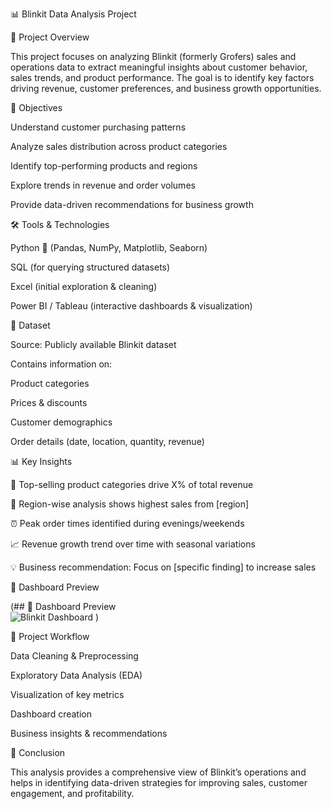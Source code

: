 📊 Blinkit Data Analysis Project


📌 Project Overview

This project focuses on analyzing Blinkit (formerly Grofers) sales and operations data to extract meaningful insights about customer behavior, sales trends, and product performance. The goal is to identify key factors driving revenue, customer preferences, and business growth opportunities.



🎯 Objectives

Understand customer purchasing patterns

Analyze sales distribution across product categories

Identify top-performing products and regions

Explore trends in revenue and order volumes

Provide data-driven recommendations for business growth




🛠️ Tools & Technologies



Python 🐍 (Pandas, NumPy, Matplotlib, Seaborn)

SQL (for querying structured datasets)

Excel (initial exploration & cleaning)

Power BI / Tableau (interactive dashboards & visualization)

📂 Dataset

Source: Publicly available Blinkit dataset

Contains information on:

Product categories

Prices & discounts

Customer demographics

Order details (date, location, quantity, revenue)

📊 Key Insights

🥇 Top-selling product categories drive X% of total revenue

📍 Region-wise analysis shows highest sales from [region]

⏰ Peak order times identified during evenings/weekends

📈 Revenue growth trend over time with seasonal variations

💡 Business recommendation: Focus on [specific finding] to increase sales

📸 Dashboard Preview

(## 📸 Dashboard Preview  
![Blinkit Dashboard](/dashboard.png)
)

🚀 Project Workflow

Data Cleaning & Preprocessing

Exploratory Data Analysis (EDA)

Visualization of key metrics

Dashboard creation

Business insights & recommendations

📌 Conclusion

This analysis provides a comprehensive view of Blinkit’s operations and helps in identifying data-driven strategies for improving sales, customer engagement, and profitability.
